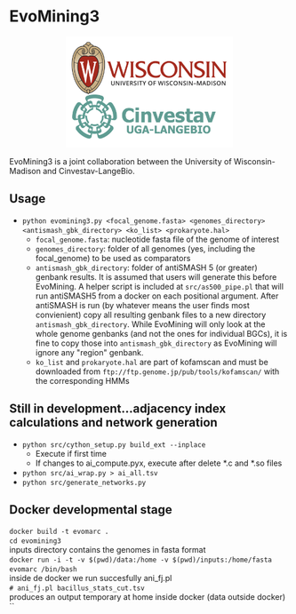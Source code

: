 # EvoMining3

<center><img src="/data/logos.png" alt="logos"
        title="EvoMining3 is a joint collaboration between the University of Wisconsin-Madison and Cinvestav-LangeBio." width="300" height="200" /></center>

EvoMining3 is a joint collaboration between the University of Wisconsin-Madison and Cinvestav-LangeBio.

## Usage
* `python evomining3.py <focal_genome.fasta> <genomes_directory> <antismash_gbk_directory> <ko_list> <prokaryote.hal>`
  * `focal_genome.fasta`: nucleotide fasta file of the genome of interest
  * `genomes_directory`: folder of all genomes (yes, including the focal_genome) to be used as comparators
  * `antismash_gbk_directory`: folder of antiSMASH 5 (or greater) genbank results. It is assumed that users will generate this before EvoMining. A helper script is included at `src/as500_pipe.pl` that will run antiSMASH5 from a docker on each positional argument. After antiSMASH is run (by whatever means the user finds most convienient) copy all resulting genbank files to a new directory `antismash_gbk_directory`. While EvoMining will only look at the whole genome genbanks (and not the ones for individual BGCs), it is fine to copy those into `antismash_gbk_directory` as EvoMining will ignore any "region" genbank.
  * `ko_list` and `prokaryote.hal` are part of kofamscan and must be downloaded from `ftp://ftp.genome.jp/pub/tools/kofamscan/` with the corresponding HMMs

## Still in development...adjacency index calculations and network generation
* `python src/cython_setup.py build_ext --inplace`
  * Execute if first time
  * If changes to ai_compute.pyx, execute after delete *.c and *.so files
* `python src/ai_wrap.py > ai_all.tsv`
* `python src/generate_networks.py`

## Docker developmental stage  
`docker build -t evomarc .`  
`cd evomining3  `  
inputs directory contains the genomes in fasta format  
`docker run -i -t -v $(pwd)/data:/home -v $(pwd)/inputs:/home/fasta evomarc /bin/bash`  
inside de docker we run succesfully ani_fj.pl  
`# ani_fj.pl bacillus_stats_cut.tsv`  
produces an output temporary at home inside docker (data outside docker)  
``